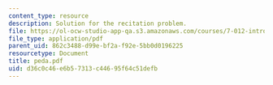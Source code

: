```yaml
---
content_type: resource
description: Solution for the recitation problem.
file: https://ol-ocw-studio-app-qa.s3.amazonaws.com/courses/7-012-introduction-to-biology-fall-2004/d36c0c46e6b57313c44695f64c51defb_peda.pdf
file_type: application/pdf
parent_uid: 862c3488-d99e-bf2a-f92e-5bb0d0196225
resourcetype: Document
title: peda.pdf
uid: d36c0c46-e6b5-7313-c446-95f64c51defb
---
```

